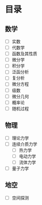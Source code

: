 # 目录

## 数学

- [ ] 实数
- [ ] 代数学
- [ ] 函数及其性质
- [ ] 微分学
- [ ] 积分学
- [ ] 泛函分析
- [ ] 复分析
- [ ] 微分方程
- [ ] 级数
- [ ] 微分几何
- [ ] 概率论
- [ ] 随机过程

## 物理

- [ ] 理论力学
- [ ] 连续介质力学
    - [ ] 热力学
    - [ ] 电动力学
    - [ ] 流体力学
- [ ] 量子力学

## 地空

- [ ] 空间探测
